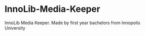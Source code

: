 # InnoLib-Media-Keeper
InnoLib Media Keeper. Made by first year bachelors from Innopolis University
